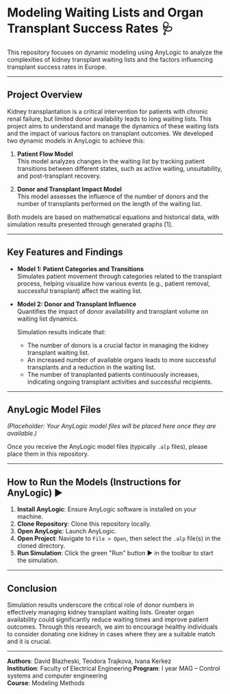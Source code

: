 # Modeling Waiting Lists and Organ Transplant Success Rates 🩺

This repository focuses on dynamic modeling using AnyLogic to analyze the complexities of kidney transplant waiting lists and the factors influencing transplant success rates in Europe.

---

## Project Overview

Kidney transplantation is a critical intervention for patients with chronic renal failure, but limited donor availability leads to long waiting lists. This project aims to understand and manage the dynamics of these waiting lists and the impact of various factors on transplant outcomes. We developed two dynamic models in AnyLogic to achieve this:

1. **Patient Flow Model**  
   This model analyzes changes in the waiting list by tracking patient transitions between different states, such as active waiting, unsuitability, and post-transplant recovery.

2. **Donor and Transplant Impact Model**  
   This model assesses the influence of the number of donors and the number of transplants performed on the length of the waiting list.

Both models are based on mathematical equations and historical data, with simulation results presented through generated graphs [1].

---

## Key Features and Findings

- **Model 1: Patient Categories and Transitions**  
  Simulates patient movement through categories related to the transplant process, helping visualize how various events (e.g., patient removal, successful transplant) affect the waiting list.

- **Model 2: Donor and Transplant Influence**  
  Quantifies the impact of donor availability and transplant volume on waiting list dynamics.

  Simulation results indicate that:  
  - The number of donors is a crucial factor in managing the kidney transplant waiting list.  
  - An increased number of available organs leads to more successful transplants and a reduction in the waiting list.  
  - The number of transplanted patients continuously increases, indicating ongoing transplant activities and successful recipients.

---

## AnyLogic Model Files

*(Placeholder: Your AnyLogic model files will be placed here once they are available.)*

Once you receive the AnyLogic model files (typically `.alp` files), please place them in this repository.

---

## How to Run the Models (Instructions for AnyLogic) ▶️

1. **Install AnyLogic**: Ensure AnyLogic software is installed on your machine.  
2. **Clone Repository**: Clone this repository locally.  
3. **Open AnyLogic**: Launch AnyLogic.  
4. **Open Project**: Navigate to `File > Open`, then select the `.alp` file(s) in the cloned directory.  
5. **Run Simulation**: Click the green "Run" button ▶️ in the toolbar to start the simulation.

---

## Conclusion

Simulation results underscore the critical role of donor numbers in effectively managing kidney transplant waiting lists. Greater organ availability could significantly reduce waiting times and improve patient outcomes. Through this research, we aim to encourage healthy individuals to consider donating one kidney in cases where they are a suitable match and it is crucial.

---

**Authors**: David Blazheski, Teodora Trajkova, Ivana Kerkez  
**Institution**: Faculty of Electrical Engineering
**Program**: I year MAG – Control systems and computer engineering  
**Course**: Modeling Methods

